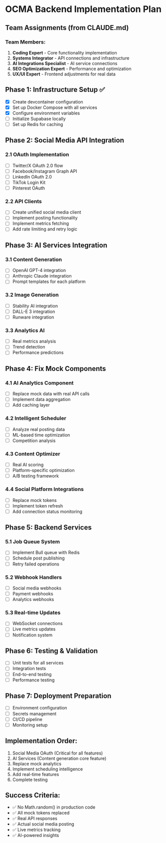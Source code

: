 # OCMA Backend Implementation Plan

## Team Assignments (from CLAUDE.md)

### Team Members:
1. **Coding Expert** - Core functionality implementation
2. **Systems Integrator** - API connections and infrastructure
3. **AI Integrations Specialist** - AI service connections
4. **SEO Optimization Expert** - Performance and optimization
5. **UX/UI Expert** - Frontend adjustments for real data

## Phase 1: Infrastructure Setup ✅
- [x] Create devcontainer configuration
- [x] Set up Docker Compose with all services
- [x] Configure environment variables
- [ ] Initialize Supabase locally
- [ ] Set up Redis for caching

## Phase 2: Social Media API Integration
### 2.1 OAuth Implementation
- [ ] Twitter/X OAuth 2.0 flow
- [ ] Facebook/Instagram Graph API
- [ ] LinkedIn OAuth 2.0
- [ ] TikTok Login Kit
- [ ] Pinterest OAuth

### 2.2 API Clients
- [ ] Create unified social media client
- [ ] Implement posting functionality
- [ ] Implement metrics fetching
- [ ] Add rate limiting and retry logic

## Phase 3: AI Services Integration
### 3.1 Content Generation
- [ ] OpenAI GPT-4 integration
- [ ] Anthropic Claude integration
- [ ] Prompt templates for each platform

### 3.2 Image Generation
- [ ] Stability AI integration
- [ ] DALL-E 3 integration
- [ ] Runware integration

### 3.3 Analytics AI
- [ ] Real metrics analysis
- [ ] Trend detection
- [ ] Performance predictions

## Phase 4: Fix Mock Components
### 4.1 AI Analytics Component
- [ ] Replace mock data with real API calls
- [ ] Implement data aggregation
- [ ] Add caching layer

### 4.2 Intelligent Scheduler
- [ ] Analyze real posting data
- [ ] ML-based time optimization
- [ ] Competition analysis

### 4.3 Content Optimizer
- [ ] Real AI scoring
- [ ] Platform-specific optimization
- [ ] A/B testing framework

### 4.4 Social Platform Integrations
- [ ] Replace mock tokens
- [ ] Implement token refresh
- [ ] Add connection status monitoring

## Phase 5: Backend Services
### 5.1 Job Queue System
- [ ] Implement Bull queue with Redis
- [ ] Schedule post publishing
- [ ] Retry failed operations

### 5.2 Webhook Handlers
- [ ] Social media webhooks
- [ ] Payment webhooks
- [ ] Analytics webhooks

### 5.3 Real-time Updates
- [ ] WebSocket connections
- [ ] Live metrics updates
- [ ] Notification system

## Phase 6: Testing & Validation
- [ ] Unit tests for all services
- [ ] Integration tests
- [ ] End-to-end testing
- [ ] Performance testing

## Phase 7: Deployment Preparation
- [ ] Environment configuration
- [ ] Secrets management
- [ ] CI/CD pipeline
- [ ] Monitoring setup

## Implementation Order:
1. Social Media OAuth (Critical for all features)
2. AI Services (Content generation core feature)
3. Replace mock analytics
4. Implement scheduling intelligence
5. Add real-time features
6. Complete testing

## Success Criteria:
- ✅ No Math.random() in production code
- ✅ All mock tokens replaced
- ✅ Real API responses
- ✅ Actual social media posting
- ✅ Live metrics tracking
- ✅ AI-powered insights